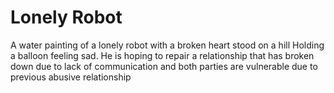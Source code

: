 # Lonely Robot

A water painting of a lonely robot with a broken heart stood on a hill Holding a balloon feeling sad. He is hoping to repair a relationship that has broken down due to lack of communication and both parties are vulnerable due to previous abusive relationship